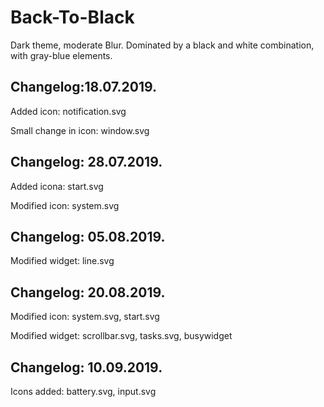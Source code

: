 # Back-To-Black

Dark theme, moderate Blur. Dominated by a black and white combination, with gray-blue elements.

Changelog:18.07.2019.
---------------------

Added icon: notification.svg

Small change in icon: window.svg

Changelog: 28.07.2019.
----------------------

Added icona: start.svg

Modified icon: system.svg

Changelog: 05.08.2019.
-----------------------

Modified widget: line.svg

Changelog: 20.08.2019.
----------------------

Modified icon: system.svg, start.svg

Modified widget: scrollbar.svg, tasks.svg, busywidget


Changelog: 10.09.2019.
----------------------

Icons added: battery.svg, input.svg
